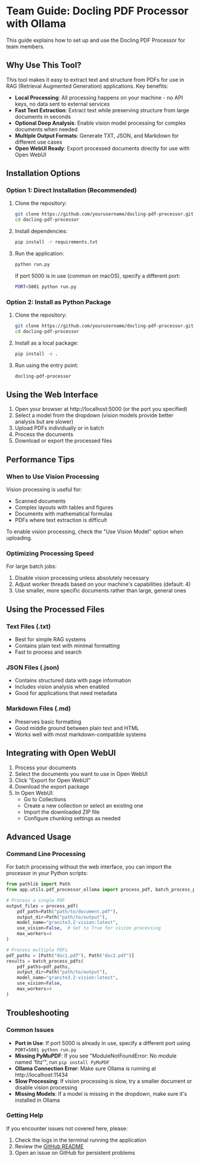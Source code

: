 # Team Guide: Docling PDF Processor with Ollama

This guide explains how to set up and use the Docling PDF Processor for team members.

## Why Use This Tool?

This tool makes it easy to extract text and structure from PDFs for use in RAG (Retrieval Augmented Generation) applications. Key benefits:

- **Local Processing**: All processing happens on your machine - no API keys, no data sent to external services
- **Fast Text Extraction**: Extract text while preserving structure from large documents in seconds
- **Optional Deep Analysis**: Enable vision model processing for complex documents when needed
- **Multiple Output Formats**: Generate TXT, JSON, and Markdown for different use cases
- **Open WebUI Ready**: Export processed documents directly for use with Open WebUI

## Installation Options

### Option 1: Direct Installation (Recommended)

1. Clone the repository:
   ```bash
   git clone https://github.com/yourusername/docling-pdf-processor.git
   cd docling-pdf-processor
   ```

2. Install dependencies:
   ```bash
   pip install -r requirements.txt
   ```

3. Run the application:
   ```bash
   python run.py
   ```
   If port 5000 is in use (common on macOS), specify a different port:
   ```bash
   PORT=5001 python run.py
   ```

### Option 2: Install as Python Package

1. Clone the repository:
   ```bash
   git clone https://github.com/yourusername/docling-pdf-processor.git
   cd docling-pdf-processor
   ```

2. Install as a local package:
   ```bash
   pip install -e .
   ```

3. Run using the entry point:
   ```bash
   docling-pdf-processor
   ```

## Using the Web Interface

1. Open your browser at http://localhost:5000 (or the port you specified)
2. Select a model from the dropdown (vision models provide better analysis but are slower)
3. Upload PDFs individually or in batch
4. Process the documents
5. Download or export the processed files

## Performance Tips

### When to Use Vision Processing

Vision processing is useful for:
- Scanned documents
- Complex layouts with tables and figures
- Documents with mathematical formulas
- PDFs where text extraction is difficult

To enable vision processing, check the "Use Vision Model" option when uploading.

### Optimizing Processing Speed

For large batch jobs:
1. Disable vision processing unless absolutely necessary
2. Adjust worker threads based on your machine's capabilities (default: 4)
3. Use smaller, more specific documents rather than large, general ones

## Using the Processed Files

### Text Files (.txt)
- Best for simple RAG systems
- Contains plain text with minimal formatting
- Fast to process and search

### JSON Files (.json)
- Contains structured data with page information
- Includes vision analysis when enabled
- Good for applications that need metadata

### Markdown Files (.md)
- Preserves basic formatting
- Good middle ground between plain text and HTML
- Works well with most markdown-compatible systems

## Integrating with Open WebUI

1. Process your documents
2. Select the documents you want to use in Open WebUI
3. Click "Export for Open WebUI"
4. Download the export package
5. In Open WebUI:
   - Go to Collections
   - Create a new collection or select an existing one
   - Import the downloaded ZIP file
   - Configure chunking settings as needed

## Advanced Usage

### Command Line Processing

For batch processing without the web interface, you can import the processor in your Python scripts:

```python
from pathlib import Path
from app.utils.pdf_processor_ollama import process_pdf, batch_process_pdfs

# Process a single PDF
output_files = process_pdf(
    pdf_path=Path("path/to/document.pdf"),
    output_dir=Path("path/to/output"),
    model_name="granite3.2-vision:latest",
    use_vision=False,  # Set to True for vision processing
    max_workers=4
)

# Process multiple PDFs
pdf_paths = [Path("doc1.pdf"), Path("doc2.pdf")]
results = batch_process_pdfs(
    pdf_paths=pdf_paths,
    output_dir=Path("path/to/output"),
    model_name="granite3.2-vision:latest",
    use_vision=False,
    max_workers=4
)
```

## Troubleshooting

### Common Issues

- **Port in Use**: If port 5000 is already in use, specify a different port using `PORT=5001 python run.py`
- **Missing PyMuPDF**: If you see "ModuleNotFoundError: No module named 'fitz'", run `pip install PyMuPDF`
- **Ollama Connection Error**: Make sure Ollama is running at http://localhost:11434
- **Slow Processing**: If vision processing is slow, try a smaller document or disable vision processing
- **Missing Models**: If a model is missing in the dropdown, make sure it's installed in Ollama

### Getting Help

If you encounter issues not covered here, please:
1. Check the logs in the terminal running the application
2. Review the [GitHub README](https://github.com/yourusername/docling-pdf-processor)
3. Open an issue on GitHub for persistent problems
